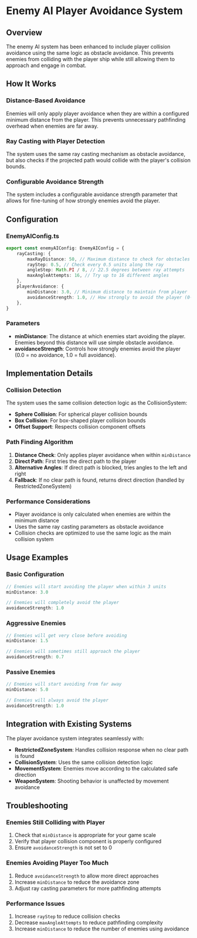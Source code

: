 # Enemy AI Player Avoidance System

## Overview

The enemy AI system has been enhanced to include player collision avoidance using the same logic as obstacle avoidance. This prevents enemies from colliding with the player ship while still allowing them to approach and engage in combat.

## How It Works

### Distance-Based Avoidance

Enemies will only apply player avoidance when they are within a configured minimum distance from the player. This prevents unnecessary pathfinding overhead when enemies are far away.

### Ray Casting with Player Detection

The system uses the same ray casting mechanism as obstacle avoidance, but also checks if the projected path would collide with the player's collision bounds.

### Configurable Avoidance Strength

The system includes a configurable avoidance strength parameter that allows for fine-tuning of how strongly enemies avoid the player.

## Configuration

### EnemyAIConfig.ts

```typescript
export const enemyAIConfig: EnemyAIConfig = {
    rayCasting: {
        maxRayDistance: 50, // Maximum distance to check for obstacles
        rayStep: 0.5, // Check every 0.5 units along the ray
        angleStep: Math.PI / 8, // 22.5 degrees between ray attempts
        maxAngleAttempts: 16, // Try up to 16 different angles
    },
    playerAvoidance: {
        minDistance: 3.0, // Minimum distance to maintain from player
        avoidanceStrength: 1.0, // How strongly to avoid the player (0-1)
    },
}
```

### Parameters

* **minDistance**: The distance at which enemies start avoiding the player. Enemies beyond this distance will use simple obstacle avoidance.
* **avoidanceStrength**: Controls how strongly enemies avoid the player (0.0 = no avoidance, 1.0 = full avoidance).

## Implementation Details

### Collision Detection

The system uses the same collision detection logic as the CollisionSystem:

* **Sphere Collision**: For spherical player collision bounds
* **Box Collision**: For box-shaped player collision bounds
* **Offset Support**: Respects collision component offsets

### Path Finding Algorithm

1. **Distance Check**: Only applies player avoidance when within `minDistance`
2. **Direct Path**: First tries the direct path to the player
3. **Alternative Angles**: If direct path is blocked, tries angles to the left and right
4. **Fallback**: If no clear path is found, returns direct direction (handled by RestrictedZoneSystem)

### Performance Considerations

* Player avoidance is only calculated when enemies are within the minimum distance
* Uses the same ray casting parameters as obstacle avoidance
* Collision checks are optimized to use the same logic as the main collision system

## Usage Examples

### Basic Configuration

```typescript
// Enemies will start avoiding the player when within 3 units
minDistance: 3.0

// Enemies will completely avoid the player
avoidanceStrength: 1.0
```

### Aggressive Enemies

```typescript
// Enemies will get very close before avoiding
minDistance: 1.5

// Enemies will sometimes still approach the player
avoidanceStrength: 0.7
```

### Passive Enemies

```typescript
// Enemies will start avoiding from far away
minDistance: 5.0

// Enemies will always avoid the player
avoidanceStrength: 1.0
```

## Integration with Existing Systems

The player avoidance system integrates seamlessly with:

* **RestrictedZoneSystem**: Handles collision response when no clear path is found
* **CollisionSystem**: Uses the same collision detection logic
* **MovementSystem**: Enemies move according to the calculated safe direction
* **WeaponSystem**: Shooting behavior is unaffected by movement avoidance

## Troubleshooting

### Enemies Still Colliding with Player

1. Check that `minDistance` is appropriate for your game scale
2. Verify that player collision component is properly configured
3. Ensure `avoidanceStrength` is not set to 0

### Enemies Avoiding Player Too Much

1. Reduce `avoidanceStrength` to allow more direct approaches
2. Increase `minDistance` to reduce the avoidance zone
3. Adjust ray casting parameters for more pathfinding attempts

### Performance Issues

1. Increase `rayStep` to reduce collision checks
2. Decrease `maxAngleAttempts` to reduce pathfinding complexity
3. Increase `minDistance` to reduce the number of enemies using avoidance
